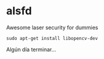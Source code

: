 # alsfd
Awesome laser security for dummies

<code>sudo apt-get install libopencv-dev</code>

Algún día terminar...
